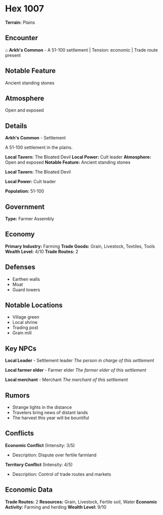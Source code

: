 # Hex 1007

**Terrain:** Plains

## Encounter
⌂ **Arkh's Common** - A 51-100 settlement | Tension: economic | Trade route present

## Notable Feature
Ancient standing stones

## Atmosphere
Open and exposed

## Details
**Arkh's Common** - Settlement

A 51-100 settlement in the plains.

**Local Tavern:** The Bloated Devil
**Local Power:** Cult leader
**Atmosphere:** Open and exposed
**Notable Feature:** Ancient standing stones

**Local Tavern:** The Bloated Devil

**Local Power:** Cult leader

**Population:** 51-100

## Government
**Type:** Farmer Assembly

## Economy
**Primary Industry:** Farming
**Trade Goods:** Grain, Livestock, Textiles, Tools
**Wealth Level:** 4/10
**Trade Routes:** 2

## Defenses
- Earthen walls
- Moat
- Guard towers

## Notable Locations
- Village green
- Local shrine
- Trading post
- Grain mill

## Key NPCs
**Local Leader** - Settlement leader
*The person in charge of this settlement*

**Local farmer elder** - Farmer elder
*The farmer elder of this settlement*

**Local merchant** - Merchant
*The merchant of this settlement*

## Rumors
- Strange lights in the distance
- Travelers bring news of distant lands
- The harvest this year will be bountiful

## Conflicts
**Economic Conflict** (Intensity: 3/5)
- Description: Dispute over fertile farmland

**Territory Conflict** (Intensity: 4/5)
- Description: Control of trade routes and markets

## Economic Data
**Trade Routes:** 2
**Resources:** Grain, Livestock, Fertile soil, Water
**Economic Activity:** Farming and herding
**Wealth Level:** 9/10
